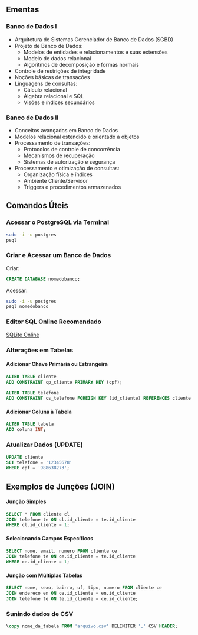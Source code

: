 ## Ementas

### Banco de Dados I
- Arquitetura de Sistemas Gerenciador de Banco de Dados (SGBD)
- Projeto de Banco de Dados:
  - Modelos de entidades e relacionamentos e suas extensões
  - Modelo de dados relacional
  - Algoritmos de decomposição e formas normais
- Controle de restrições de integridade
- Noções básicas de transações
- Linguagens de consultas:
  - Cálculo relacional
  - Álgebra relacional e SQL
  - Visões e índices secundários

### Banco de Dados II
- Conceitos avançados em Banco de Dados
- Modelos relacional estendido e orientado a objetos
- Processamento de transações:
  - Protocolos de controle de concorrência
  - Mecanismos de recuperação
  - Sistemas de autorização e segurança
- Processamento e otimização de consultas:
  - Organização física e índices
  - Ambiente Cliente/Servidor
  - Triggers e procedimentos armazenados

## Comandos Úteis

### Acessar o PostgreSQL via Terminal
```bash
sudo -i -u postgres
psql
```

### Criar e Acessar um Banco de Dados
Criar:
```sql
CREATE DATABASE nomedobanco;
```
Acessar:
```bash
sudo -i -u postgres
psql nomedobanco
```

### Editor SQL Online Recomendado
[SQLite Online](https://sqliteonline.com/)

### Alterações em Tabelas

#### Adicionar Chave Primária ou Estrangeira
```sql
ALTER TABLE cliente
ADD CONSTRAINT cp_cliente PRIMARY KEY (cpf);

ALTER TABLE telefone
ADD CONSTRAINT cs_telefone FOREIGN KEY (id_cliente) REFERENCES cliente(id_cliente);
```

#### Adicionar Coluna à Tabela
```sql
ALTER TABLE tabela
ADD coluna INT;
```

### Atualizar Dados (UPDATE)
```sql
UPDATE cliente
SET telefone = '12345678'
WHERE cpf = '988638273';
```

## Exemplos de Junções (JOIN)

#### Junção Simples
```sql
SELECT * FROM cliente cl
JOIN telefone te ON cl.id_cliente = te.id_cliente
WHERE cl.id_cliente = 1;
```

#### Selecionando Campos Específicos
```sql
SELECT nome, email, numero FROM cliente ce
JOIN telefone te ON ce.id_cliente = te.id_cliente
WHERE ce.id_cliente = 1;
```

#### Junção com Múltiplas Tabelas
```sql
SELECT nome, sexo, bairro, uf, tipo, numero FROM cliente ce
JOIN endereco en ON ce.id_cliente = en.id_cliente
JOIN telefone te ON te.id_cliente = ce.id_cliente;
```

### Sunindo dados de CSV
```sql
\copy nome_da_tabela FROM 'arquivo.csv' DELIMITER ',' CSV HEADER;
```
